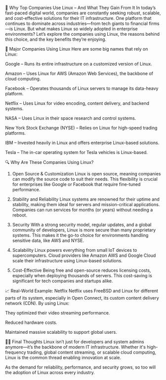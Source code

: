 🐧 Why Top Companies Use Linux – And What They Gain From It
In today’s fast-paced digital world, companies are constantly seeking robust, scalable, and cost-effective solutions for their IT infrastructure. One platform that continues to dominate across industries—from tech giants to financial firms—is Linux. But what makes Linux so widely adopted in enterprise environments? Let’s explore the companies using Linux, the reasons behind this choice, and the key benefits they’re enjoying.

💼 Major Companies Using Linux
Here are some big names that rely on Linux:

Google – Runs its entire infrastructure on a customized version of Linux.

Amazon – Uses Linux for AWS (Amazon Web Services), the backbone of cloud computing.

Facebook – Operates thousands of Linux servers to manage its data-heavy platform.

Netflix – Uses Linux for video encoding, content delivery, and backend systems.

NASA – Uses Linux in their space research and control systems.

New York Stock Exchange (NYSE) – Relies on Linux for high-speed trading platforms.

IBM – Invested heavily in Linux and offers enterprise Linux-based solutions.

Tesla – The in-car operating system for Tesla vehicles is Linux-based.

🔍 Why Are These Companies Using Linux?
1. Open Source & Customization
Linux is open source, meaning companies can modify the source code to suit their needs. This flexibility is crucial for enterprises like Google or Facebook that require fine-tuned performance.

2. Stability and Reliability
Linux systems are renowned for their uptime and stability, making them ideal for servers and mission-critical applications. Companies can run services for months (or years) without needing a reboot.

3. Security
With a strong security model, regular updates, and a global community of developers, Linux is more secure than many proprietary systems. This makes it the go-to choice for environments handling sensitive data, like AWS and NYSE.

4. Scalability
Linux powers everything from small IoT devices to supercomputers. Cloud providers like Amazon AWS and Google Cloud scale their infrastructure using Linux-based solutions.

5. Cost-Effective
Being free and open-source reduces licensing costs, especially when deploying thousands of servers. This cost-saving is significant for tech companies and startups alike.

📈 Real-World Example: Netflix
Netflix uses FreeBSD and Linux for different parts of its system, especially in Open Connect, its custom content delivery network (CDN). By using Linux:

They optimized their video streaming performance.

Reduced hardware costs.

Maintained massive scalability to support global users.

👨‍💻 Final Thoughts
Linux isn’t just for developers and system admins anymore—it’s the backbone of modern IT infrastructure. Whether it's high-frequency trading, global content streaming, or scalable cloud computing, Linux is the common thread enabling innovation at scale.

As the demand for reliability, performance, and security grows, so too will the adoption of Linux across every industry.


